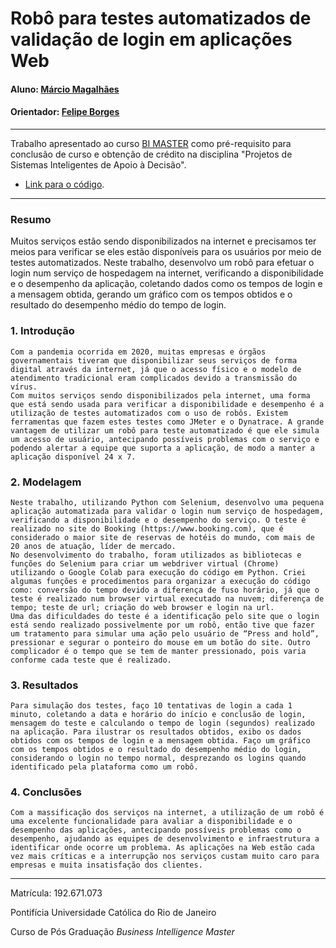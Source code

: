 # Robô para testes automatizados de validação de login em aplicações Web

#### Aluno: [Márcio Magalhães](https://github.com/marciolucm)
#### Orientador: [Felipe Borges](https://github.com/FelipeBorgesC)

---

Trabalho apresentado ao curso [BI MASTER](https://ica.puc-rio.ai/bi-master) como pré-requisito para conclusão de curso e obtenção de crédito na disciplina "Projetos de Sistemas Inteligentes de Apoio à Decisão".

<!-- para os links a seguir, caso os arquivos estejam no mesmo repositório que este README, não há necessidade de incluir o link completo: basta incluir o nome do arquivo, com extensão, que o GitHub completa o link corretamente -->
- [Link para o código](https://github.com/link_do_repositorio). <!-- caso não aplicável, remover esta linha -->


---

### Resumo

<!-- trocar o texto abaixo pelo resumo do trabalho, em português -->

Muitos serviços estão sendo disponibilizados na internet e precisamos ter meios para verificar se eles estão disponíveis para os usuários por meio de testes automatizados. Neste trabalho, desenvolvo um robô para efetuar o login num serviço de hospedagem na internet, verificando a disponibilidade e o desempenho da aplicação, coletando dados como os tempos de login e a mensagem obtida, gerando um gráfico com os tempos obtidos e o resultado do desempenho médio do tempo de login.

### 1. Introdução

	Com a pandemia ocorrida em 2020, muitas empresas e órgãos governamentais tiveram que disponibilizar seus serviços de forma digital através da internet, já que o acesso físico e o modelo de atendimento tradicional eram complicados devido a transmissão do vírus.
	Com muitos serviços sendo disponibilizados pela internet, uma forma que está sendo usada para verificar a disponibilidade e desempenho é a utilização de testes automatizados com o uso de robôs. Existem ferramentas que fazem estes testes como JMeter e o Dynatrace. A grande vantagem de utilizar um robô para teste automatizado é que ele simula um acesso de usuário, antecipando possíveis problemas com o serviço e podendo alertar a equipe que suporta a aplicação, de modo a manter a aplicação disponível 24 x 7.


### 2. Modelagem

	Neste trabalho, utilizando Python com Selenium, desenvolvo uma pequena aplicação automatizada para validar o login num serviço de hospedagem, verificando a disponibilidade e o desempenho do serviço. O teste é realizado no site do Booking (https://www.booking.com), que é considerado o maior site de reservas de hotéis do mundo, com mais de 20 anos de atuação, líder de mercado.
	No desenvolvimento do trabalho, foram utilizados as bibliotecas e funções do Selenium para criar um webdriver virtual (Chrome) utilizando o Google Colab para execução do código em Python. Criei algumas funções e procedimentos para organizar a execução do código como: conversão do tempo devido a diferença de fuso horário, já que o teste é realizado num browser virtual executado na nuvem; diferença de tempo; teste de url; criação do web browser e login na url. 
	Uma das dificuldades do teste é a identificação pelo site que o login está sendo realizado possivelmente por um robô, então tive que fazer um tratamento para simular uma ação pelo usuário de “Press and hold”, pressionar e segurar o ponteiro do mouse em um botão do site. Outro complicador é o tempo que se tem de manter pressionado, pois varia conforme cada teste que é realizado.


### 3. Resultados

	Para simulação dos testes, faço 10 tentativas de login a cada 1 minuto, coletando a data e horário do início e conclusão de login, mensagem do teste e calculando o tempo de login (segundos) realizado na aplicação. Para ilustrar os resultados obtidos, exibo os dados obtidos com os tempos de login e a mensagem obtida. Faço um gráfico com os tempos obtidos e o resultado do desempenho médio do login, considerando o login no tempo normal, desprezando os logins quando identificado pela plataforma como um robô.

### 4. Conclusões

	Com a massificação dos serviços na internet, a utilização de um robô é uma excelente funcionalidade para avaliar a disponibilidade e o desempenho das aplicações, antecipando possíveis problemas como o desempenho, ajudando as equipes de desenvolvimento e infraestrutura a identificar onde ocorre um problema. As aplicações na Web estão cada vez mais críticas e a interrupção nos serviços custam muito caro para empresas e muita insatisfação dos clientes.

---

Matrícula: 192.671.073

Pontifícia Universidade Católica do Rio de Janeiro

Curso de Pós Graduação *Business Intelligence Master*
